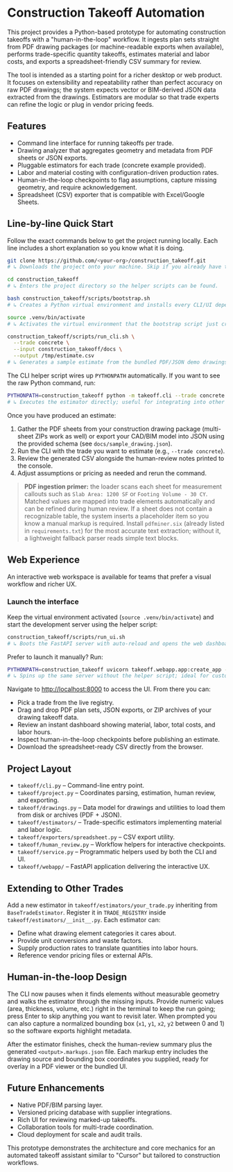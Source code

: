 # Construction Takeoff Automation

This project provides a Python-based prototype for automating construction takeoffs with a "human-in-the-loop" workflow. It ingests plan sets straight from PDF drawing packages (or machine-readable exports when available), performs trade-specific quantity takeoffs, estimates material and labor costs, and exports a spreadsheet-friendly CSV summary for review.

The tool is intended as a starting point for a richer desktop or web product. It focuses on extensibility and repeatability rather than perfect accuracy on raw PDF drawings; the system expects vector or BIM-derived JSON data extracted from the drawings. Estimators are modular so that trade experts can refine the logic or plug in vendor pricing feeds.

## Features

- Command line interface for running takeoffs per trade.
- Drawing analyzer that aggregates geometry and metadata from PDF sheets or JSON exports.
- Pluggable estimators for each trade (concrete example provided).
- Labor and material costing with configuration-driven production rates.
- Human-in-the-loop checkpoints to flag assumptions, capture missing geometry, and require acknowledgement.
- Spreadsheet (CSV) exporter that is compatible with Excel/Google Sheets.

## Line-by-line Quick Start

Follow the exact commands below to get the project running locally. Each line includes a short explanation so you know what it is doing.

```bash
git clone https://github.com/<your-org>/construction_takeoff.git
# ↳ Downloads the project onto your machine. Skip if you already have the repo.

cd construction_takeoff
# ↳ Enters the project directory so the helper scripts can be found.

bash construction_takeoff/scripts/bootstrap.sh
# ↳ Creates a Python virtual environment and installs every CLI/UI dependency (including PDF parsing support).

source .venv/bin/activate
# ↳ Activates the virtual environment that the bootstrap script just created.

construction_takeoff/scripts/run_cli.sh \
  --trade concrete \
  --input construction_takeoff/docs \
  --output /tmp/estimate.csv
# ↳ Generates a sample estimate from the bundled PDF/JSON demo drawings. Replace the flags with your own trade/input/output when ready.
```

The CLI helper script wires up `PYTHONPATH` automatically. If you want to see the raw Python command, run:

```bash
PYTHONPATH=construction_takeoff python -m takeoff.cli --trade concrete --input /path/to/drawings --output estimate.csv
# ↳ Executes the estimator directly; useful for integrating into other tooling.
```

Once you have produced an estimate:

1. Gather the PDF sheets from your construction drawing package (multi-sheet ZIPs work as well) or export your CAD/BIM model into JSON using the provided schema (see `docs/sample_drawing.json`).
2. Run the CLI with the trade you want to estimate (e.g., `--trade concrete`).
3. Review the generated CSV alongside the human-review notes printed to the console.
4. Adjust assumptions or pricing as needed and rerun the command.

> **PDF ingestion primer:** the loader scans each sheet for measurement callouts such as `Slab Area: 1200 SF` or `Footing Volume - 30 CY`. Matched values are mapped into trade elements automatically and can be refined during human review. If a sheet does not contain a recognizable table, the system inserts a placeholder item so you know a manual markup is required. Install `pdfminer.six` (already listed in `requirements.txt`) for the most accurate text extraction; without it, a lightweight fallback parser reads simple text blocks.

## Web Experience

An interactive web workspace is available for teams that prefer a visual workflow and richer UX.

### Launch the interface

Keep the virtual environment activated (`source .venv/bin/activate`) and start the development server using the helper script:

```bash
construction_takeoff/scripts/run_ui.sh
# ↳ Boots the FastAPI server with auto-reload and opens the web dashboard at http://localhost:8000.
```

Prefer to launch it manually? Run:

```bash
PYTHONPATH=construction_takeoff uvicorn takeoff.webapp.app:create_app --reload
# ↳ Spins up the same server without the helper script; ideal for custom deployment commands.
```

Navigate to [http://localhost:8000](http://localhost:8000) to access the UI. From there you can:

- Pick a trade from the live registry.
- Drag and drop PDF plan sets, JSON exports, or ZIP archives of your drawing takeoff data.
- Review an instant dashboard showing material, labor, total costs, and labor hours.
- Inspect human-in-the-loop checkpoints before publishing an estimate.
- Download the spreadsheet-ready CSV directly from the browser.

## Project Layout

- `takeoff/cli.py` – Command-line entry point.
- `takeoff/project.py` – Coordinates parsing, estimation, human review, and exporting.
- `takeoff/drawings.py` – Data model for drawings and utilities to load them from disk or archives (PDF + JSON).
- `takeoff/estimators/` – Trade-specific estimators implementing material and labor logic.
- `takeoff/exporters/spreadsheet.py` – CSV export utility.
- `takeoff/human_review.py` – Workflow helpers for interactive checkpoints.
- `takeoff/service.py` – Programmatic helpers used by both the CLI and UI.
- `takeoff/webapp/` – FastAPI application delivering the interactive UX.

## Extending to Other Trades

Add a new estimator in `takeoff/estimators/your_trade.py` inheriting from `BaseTradeEstimator`. Register it in `TRADE_REGISTRY` inside `takeoff/estimators/__init__.py`. Each estimator can:

- Define what drawing element categories it cares about.
- Provide unit conversions and waste factors.
- Supply production rates to translate quantities into labor hours.
- Reference vendor pricing files or external APIs.

## Human-in-the-loop Design

The CLI now pauses when it finds elements without measurable geometry and walks the estimator through the missing inputs. Provide numeric values (area, thickness, volume, etc.) right in the terminal to keep the run going; press Enter to skip anything you want to revisit later. When prompted you can also capture a normalized bounding box (`x1`, `y1`, `x2`, `y2` between 0 and 1) so the software exports highlight metadata.

After the estimator finishes, check the human-review summary plus the generated `<output>.markups.json` file. Each markup entry includes the drawing source and bounding box coordinates you supplied, ready for overlay in a PDF viewer or the bundled UI.

## Future Enhancements

- Native PDF/BIM parsing layer.
- Versioned pricing database with supplier integrations.
- Rich UI for reviewing marked-up takeoffs.
- Collaboration tools for multi-trade coordination.
- Cloud deployment for scale and audit trails.

This prototype demonstrates the architecture and core mechanics for an automated takeoff assistant similar to "Cursor" but tailored to construction workflows.
